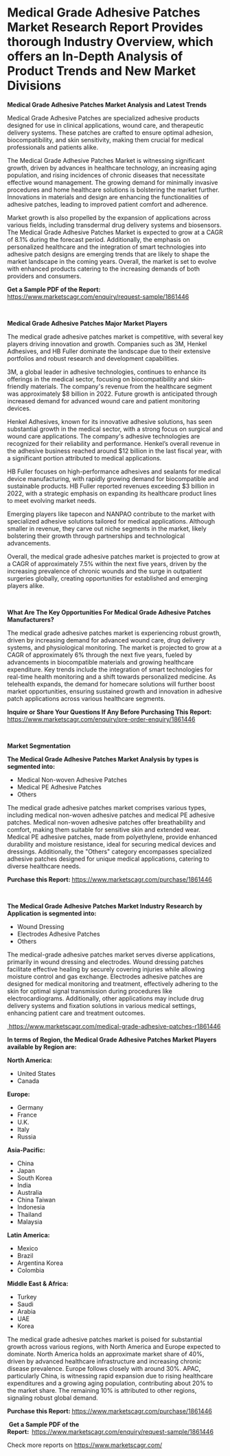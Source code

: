 <p><h1>Medical Grade Adhesive Patches Market Research Report Provides thorough Industry Overview, which offers an In-Depth Analysis of Product Trends and New Market Divisions</h1></p><p><strong>Medical Grade Adhesive Patches Market Analysis and Latest Trends</strong></p>
<p><p>Medical Grade Adhesive Patches are specialized adhesive products designed for use in clinical applications, wound care, and therapeutic delivery systems. These patches are crafted to ensure optimal adhesion, biocompatibility, and skin sensitivity, making them crucial for medical professionals and patients alike.</p><p>The Medical Grade Adhesive Patches Market is witnessing significant growth, driven by advances in healthcare technology, an increasing aging population, and rising incidences of chronic diseases that necessitate effective wound management. The growing demand for minimally invasive procedures and home healthcare solutions is bolstering the market further. Innovations in materials and design are enhancing the functionalities of adhesive patches, leading to improved patient comfort and adherence.</p><p>Market growth is also propelled by the expansion of applications across various fields, including transdermal drug delivery systems and biosensors. The Medical Grade Adhesive Patches Market is expected to grow at a CAGR of 8.1% during the forecast period. Additionally, the emphasis on personalized healthcare and the integration of smart technologies into adhesive patch designs are emerging trends that are likely to shape the market landscape in the coming years. Overall, the market is set to evolve with enhanced products catering to the increasing demands of both providers and consumers.</p></p>
<p><strong>Get a Sample PDF of the Report:&nbsp;</strong> <a href="https://www.marketscagr.com/enquiry/request-sample/1861446?utm_campaign=2304&utm_medium=2&utm_source=Github&utm_content=ia&utm_term=05032025&utm_id=medical-grade-adhesive-patches">https://www.marketscagr.com/enquiry/request-sample/1861446</a></p>
<p>&nbsp;</p>
<p><strong>Medical Grade Adhesive Patches Major Market Players</strong></p>
<p><p>The medical grade adhesive patches market is competitive, with several key players driving innovation and growth. Companies such as 3M, Henkel Adhesives, and HB Fuller dominate the landscape due to their extensive portfolios and robust research and development capabilities. </p><p>3M, a global leader in adhesive technologies, continues to enhance its offerings in the medical sector, focusing on biocompatibility and skin-friendly materials. The company's revenue from the healthcare segment was approximately $8 billion in 2022. Future growth is anticipated through increased demand for advanced wound care and patient monitoring devices.</p><p>Henkel Adhesives, known for its innovative adhesive solutions, has seen substantial growth in the medical sector, with a strong focus on surgical and wound care applications. The company's adhesive technologies are recognized for their reliability and performance. Henkel’s overall revenue in the adhesive business reached around $12 billion in the last fiscal year, with a significant portion attributed to medical applications.</p><p>HB Fuller focuses on high-performance adhesives and sealants for medical device manufacturing, with rapidly growing demand for biocompatible and sustainable products. HB Fuller reported revenues exceeding $3 billion in 2022, with a strategic emphasis on expanding its healthcare product lines to meet evolving market needs.</p><p>Emerging players like tapecon and NANPAO contribute to the market with specialized adhesive solutions tailored for medical applications. Although smaller in revenue, they carve out niche segments in the market, likely bolstering their growth through partnerships and technological advancements.</p><p>Overall, the medical grade adhesive patches market is projected to grow at a CAGR of approximately 7.5% within the next five years, driven by the increasing prevalence of chronic wounds and the surge in outpatient surgeries globally, creating opportunities for established and emerging players alike.</p></p>
<p>&nbsp;</p>
<p><strong>What Are The Key Opportunities For Medical Grade Adhesive Patches Manufacturers?</strong></p>
<p><p>The medical grade adhesive patches market is experiencing robust growth, driven by increasing demand for advanced wound care, drug delivery systems, and physiological monitoring. The market is projected to grow at a CAGR of approximately 6% through the next five years, fueled by advancements in biocompatible materials and growing healthcare expenditure. Key trends include the integration of smart technologies for real-time health monitoring and a shift towards personalized medicine. As telehealth expands, the demand for homecare solutions will further boost market opportunities, ensuring sustained growth and innovation in adhesive patch applications across various healthcare segments.</p></p>
<p><strong>Inquire or Share Your Questions If Any Before Purchasing This Report:</strong> <a href="https://www.marketscagr.com/enquiry/pre-order-enquiry/1861446?utm_campaign=2304&utm_medium=2&utm_source=Github&utm_content=ia&utm_term=05032025&utm_id=medical-grade-adhesive-patches">https://www.marketscagr.com/enquiry/pre-order-enquiry/1861446</a></p>
<p>&nbsp;</p>
<p><strong>Market Segmentation</strong></p>
<p><strong>The Medical Grade Adhesive Patches Market Analysis by types is segmented into:</strong></p>
<p><ul><li>Medical Non-woven Adhesive Patches</li><li>Medical PE Adhesive Patches</li><li>Others</li></ul></p>
<p><p>The medical grade adhesive patches market comprises various types, including medical non-woven adhesive patches and medical PE adhesive patches. Medical non-woven adhesive patches offer breathability and comfort, making them suitable for sensitive skin and extended wear. Medical PE adhesive patches, made from polyethylene, provide enhanced durability and moisture resistance, ideal for securing medical devices and dressings. Additionally, the "Others" category encompasses specialized adhesive patches designed for unique medical applications, catering to diverse healthcare needs.</p></p>
<p><strong>Purchase this Report:&nbsp;</strong><a href="https://www.marketscagr.com/purchase/1861446?utm_campaign=2304&utm_medium=2&utm_source=Github&utm_content=ia&utm_term=05032025&utm_id=medical-grade-adhesive-patches">https://www.marketscagr.com/purchase/1861446</a></p>
<p>&nbsp;</p>
<p><strong>The Medical Grade Adhesive Patches Market Industry Research by Application is segmented into:</strong></p>
<p><ul><li>Wound Dressing</li><li>Electrodes Adhesive Patches</li><li>Others</li></ul></p>
<p><p>The medical-grade adhesive patches market serves diverse applications, primarily in wound dressing and electrodes. Wound dressing patches facilitate effective healing by securely covering injuries while allowing moisture control and gas exchange. Electrodes adhesive patches are designed for medical monitoring and treatment, effectively adhering to the skin for optimal signal transmission during procedures like electrocardiograms. Additionally, other applications may include drug delivery systems and fixation solutions in various medical settings, enhancing patient care and treatment outcomes.</p></p>
<p><a href="https://www.marketscagr.com/medical-grade-adhesive-patches-r1861446?utm_campaign=2304&utm_medium=2&utm_source=Github&utm_content=ia&utm_term=05032025&utm_id=medical-grade-adhesive-patches">&nbsp;https://www.marketscagr.com/medical-grade-adhesive-patches-r1861446</a></p>
<p><strong>In terms of Region, the Medical Grade Adhesive Patches Market Players available by Region are:</strong></p>
<p>
    <p> <strong> North America: </strong>
        <ul>
            <li>United States</li>
            <li>Canada</li>
        </ul>
        </p> 
    <p> <strong> Europe: </strong>
        <ul>
            <li>Germany</li>
            <li>France</li>
            <li>U.K.</li>
            <li>Italy</li>
            <li>Russia</li>
        </ul>
        </p> 
    <p> <strong> Asia-Pacific: </strong>
        <ul>
            <li>China</li>
            <li>Japan</li>
            <li>South Korea</li>
            <li>India</li>
            <li>Australia</li>
            <li>China Taiwan</li>
            <li>Indonesia</li>
            <li>Thailand</li>
            <li>Malaysia</li>
        </ul>
        </p> 
    <p> <strong> Latin America: </strong>
        <ul>
            <li>Mexico</li>
            <li>Brazil</li>
            <li>Argentina Korea</li>
            <li>Colombia</li>
        </ul>
        </p> 
    <p> <strong> Middle East & Africa: </strong>
        <ul>
            <li>Turkey</li>
            <li>Saudi</li>
            <li>Arabia</li>
            <li>UAE</li>
            <li>Korea</li>
        </ul>
    </p>
    </p>
<p><p>The medical grade adhesive patches market is poised for substantial growth across various regions, with North America and Europe expected to dominate. North America holds an approximate market share of 40%, driven by advanced healthcare infrastructure and increasing chronic disease prevalence. Europe follows closely with around 30%. APAC, particularly China, is witnessing rapid expansion due to rising healthcare expenditures and a growing aging population, contributing about 20% to the market share. The remaining 10% is attributed to other regions, signaling robust global demand.</p></p>
<p><strong>Purchase this Report: </strong><a href="https://www.marketscagr.com/purchase/1861446?utm_campaign=2304&utm_medium=2&utm_source=Github&utm_content=ia&utm_term=05032025&utm_id=medical-grade-adhesive-patches">https://www.marketscagr.com/purchase/1861446</a></p>
<p>&nbsp;<strong>Get a Sample PDF of the Report:&nbsp;&nbsp;</strong><a href="https://www.marketscagr.com/enquiry/request-sample/1861446?utm_campaign=2304&utm_medium=2&utm_source=Github&utm_content=ia&utm_term=05032025&utm_id=medical-grade-adhesive-patches">https://www.marketscagr.com/enquiry/request-sample/1861446</a></p>
<p><strong></strong></p>
<p>Check more reports on <a href="https://www.marketscagr.com/?utm_campaign=2304&utm_medium=2&utm_source=Github&utm_content=ia&utm_term=05032025&utm_id=medical-grade-adhesive-patches">https://www.marketscagr.com/</a></p>